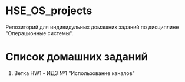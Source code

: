 # HSE_OS_projects
Репозиторий для индивидульных домашних заданий по дисциплине "Операционные системы".
# Список домашних заданий
1. Ветка HW1 - ИДЗ №1 "Использование каналов"
